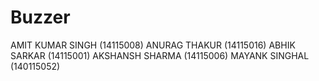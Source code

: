 # Buzzer
AMIT KUMAR SINGH (14115008)
ANURAG THAKUR (14115016)
ABHIK SARKAR (14115001)
AKSHANSH SHARMA (14115006)
MAYANK SINGHAL (140115052)
